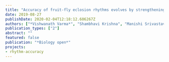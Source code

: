 ```yaml
---
title: "Accuracy of fruit-fly eclosion rhythms evolves by strengthening circadian gating rather than developmental fine-tuning"
date: 2019-08-27
publishDate: 2020-02-04T12:18:12.606267Z
authors: ["*Vishwanath Varma*", "Shambhavi Krishna", "Manishi Srivastava", "Vijay Kumar Sharma", "Vasu Sheeba"]
publication_types: ["2"]
abstract: ""
featured: false
publication: "*Biology open*"
projects:
- rhythm-accuracy
---
```


